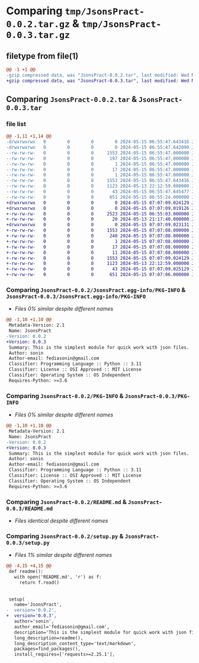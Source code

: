 # Comparing `tmp/JsonsPract-0.0.2.tar.gz` & `tmp/JsonsPract-0.0.3.tar.gz`

## filetype from file(1)

```diff
@@ -1 +1 @@
-gzip compressed data, was "JsonsPract-0.0.2.tar", last modified: Wed May 15 06:55:47 2024, max compression
+gzip compressed data, was "JsonsPract-0.0.3.tar", last modified: Wed May 15 07:07:09 2024, max compression
```

## Comparing `JsonsPract-0.0.2.tar` & `JsonsPract-0.0.3.tar`

### file list

```diff
@@ -1,11 +1,14 @@
-drwxrwxrwx   0        0        0        0 2024-05-15 06:55:47.643416 JsonsPract-0.0.2/
-drwxrwxrwx   0        0        0        0 2024-05-15 06:55:47.642099 JsonsPract-0.0.2/JsonsPract.egg-info/
--rw-rw-rw-   0        0        0     1553 2024-05-15 06:55:47.000000 JsonsPract-0.0.2/JsonsPract.egg-info/PKG-INFO
--rw-rw-rw-   0        0        0      197 2024-05-15 06:55:47.000000 JsonsPract-0.0.2/JsonsPract.egg-info/SOURCES.txt
--rw-rw-rw-   0        0        0        1 2024-05-15 06:55:47.000000 JsonsPract-0.0.2/JsonsPract.egg-info/dependency_links.txt
--rw-rw-rw-   0        0        0       17 2024-05-15 06:55:47.000000 JsonsPract-0.0.2/JsonsPract.egg-info/requires.txt
--rw-rw-rw-   0        0        0        1 2024-05-15 06:55:47.000000 JsonsPract-0.0.2/JsonsPract.egg-info/top_level.txt
--rw-rw-rw-   0        0        0     1553 2024-05-15 06:55:47.643416 JsonsPract-0.0.2/PKG-INFO
--rw-rw-rw-   0        0        0     1123 2024-05-13 22:12:59.000000 JsonsPract-0.0.2/README.md
--rw-rw-rw-   0        0        0       43 2024-05-15 06:55:47.645477 JsonsPract-0.0.2/setup.cfg
--rw-rw-rw-   0        0        0      651 2024-05-15 06:55:24.000000 JsonsPract-0.0.2/setup.py
+drwxrwxrwx   0        0        0        0 2024-05-15 07:07:09.024129 JsonsPract-0.0.3/
+drwxrwxrwx   0        0        0        0 2024-05-15 07:07:09.019126 JsonsPract-0.0.3/JsonsPract/
+-rw-rw-rw-   0        0        0     2523 2024-05-15 06:55:03.000000 JsonsPract-0.0.3/JsonsPract/Jsons.py
+-rw-rw-rw-   0        0        0       20 2024-05-13 21:17:40.000000 JsonsPract-0.0.3/JsonsPract/__init__.py
+drwxrwxrwx   0        0        0        0 2024-05-15 07:07:09.023131 JsonsPract-0.0.3/JsonsPract.egg-info/
+-rw-rw-rw-   0        0        0     1553 2024-05-15 07:07:08.000000 JsonsPract-0.0.3/JsonsPract.egg-info/PKG-INFO
+-rw-rw-rw-   0        0        0      240 2024-05-15 07:07:08.000000 JsonsPract-0.0.3/JsonsPract.egg-info/SOURCES.txt
+-rw-rw-rw-   0        0        0        1 2024-05-15 07:07:08.000000 JsonsPract-0.0.3/JsonsPract.egg-info/dependency_links.txt
+-rw-rw-rw-   0        0        0       17 2024-05-15 07:07:08.000000 JsonsPract-0.0.3/JsonsPract.egg-info/requires.txt
+-rw-rw-rw-   0        0        0       11 2024-05-15 07:07:08.000000 JsonsPract-0.0.3/JsonsPract.egg-info/top_level.txt
+-rw-rw-rw-   0        0        0     1553 2024-05-15 07:07:09.024129 JsonsPract-0.0.3/PKG-INFO
+-rw-rw-rw-   0        0        0     1123 2024-05-13 22:12:59.000000 JsonsPract-0.0.3/README.md
+-rw-rw-rw-   0        0        0       43 2024-05-15 07:07:09.025129 JsonsPract-0.0.3/setup.cfg
+-rw-rw-rw-   0        0        0      651 2024-05-15 07:07:06.000000 JsonsPract-0.0.3/setup.py
```

### Comparing `JsonsPract-0.0.2/JsonsPract.egg-info/PKG-INFO` & `JsonsPract-0.0.3/JsonsPract.egg-info/PKG-INFO`

 * *Files 0% similar despite different names*

```diff
@@ -1,10 +1,10 @@
 Metadata-Version: 2.1
 Name: JsonsPract
-Version: 0.0.2
+Version: 0.0.3
 Summary: This is the simplest module for quick work with json files.
 Author: sonin
 Author-email: fediasonin@gmail.com
 Classifier: Programming Language :: Python :: 3.11
 Classifier: License :: OSI Approved :: MIT License
 Classifier: Operating System :: OS Independent
 Requires-Python: >=3.6
```

### Comparing `JsonsPract-0.0.2/PKG-INFO` & `JsonsPract-0.0.3/PKG-INFO`

 * *Files 0% similar despite different names*

```diff
@@ -1,10 +1,10 @@
 Metadata-Version: 2.1
 Name: JsonsPract
-Version: 0.0.2
+Version: 0.0.3
 Summary: This is the simplest module for quick work with json files.
 Author: sonin
 Author-email: fediasonin@gmail.com
 Classifier: Programming Language :: Python :: 3.11
 Classifier: License :: OSI Approved :: MIT License
 Classifier: Operating System :: OS Independent
 Requires-Python: >=3.6
```

### Comparing `JsonsPract-0.0.2/README.md` & `JsonsPract-0.0.3/README.md`

 * *Files identical despite different names*

### Comparing `JsonsPract-0.0.2/setup.py` & `JsonsPract-0.0.3/setup.py`

 * *Files 1% similar despite different names*

```diff
@@ -4,15 +4,15 @@
 def readme():
   with open('README.md', 'r') as f:
     return f.read()
 
 
 setup(
   name='JsonsPract',
-  version='0.0.2',
+  version='0.0.3',
   author='sonin',
   author_email='fediasonin@gmail.com',
   description='This is the simplest module for quick work with json files.',
   long_description=readme(),
   long_description_content_type='text/markdown',
   packages=find_packages(),
   install_requires=['requests>=2.25.1'],
```


